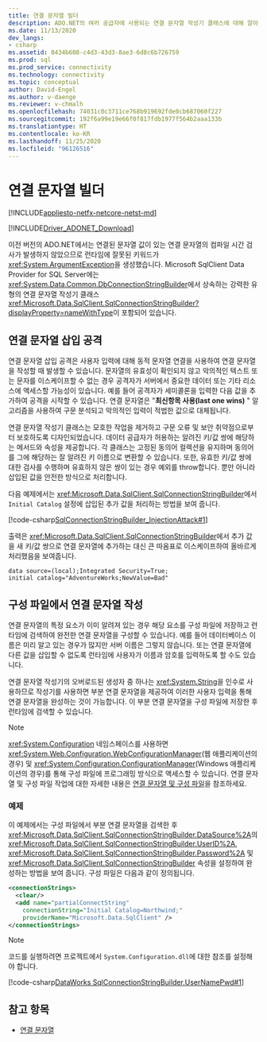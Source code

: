 ```yaml
---
title: 연결 문자열 빌더
description: ADO.NET의 여러 공급자에 사용되는 연결 문자열 작성기 클래스에 대해 알아봅니다. 이 클래스는 모두 DbConnectionStringBuilder에서 상속됩니다.
ms.date: 11/13/2020
dev_langs:
- csharp
ms.assetid: 8434b608-c4d3-43d3-8ae3-6d8c6b726759
ms.prod: sql
ms.prod_service: connectivity
ms.technology: connectivity
ms.topic: conceptual
author: David-Engel
ms.author: v-daenge
ms.reviewer: v-chmalh
ms.openlocfilehash: 74031c0c3711ce768b919692fde0cb687060f227
ms.sourcegitcommit: 192f6a99e19e66f0f817fdb1977f564b2aaa133b
ms.translationtype: HT
ms.contentlocale: ko-KR
ms.lasthandoff: 11/25/2020
ms.locfileid: "96126516"
---
```

# <a name="connection-string-builders"></a>연결 문자열 빌더

[!INCLUDE[appliesto-netfx-netcore-netst-md](../../includes/appliesto-netfx-netcore-netst-md.md)]

[!INCLUDE[Driver_ADONET_Download](../../includes/driver_adonet_download.md)]

이전 버전의 ADO.NET에서는 연결된 문자열 값이 있는 연결 문자열의 컴파일 시간 검사가 발생하지 않았으므로 런타임에 잘못된 키워드가 <xref:System.ArgumentException>을 생성했습니다. Microsoft SqlClient Data Provider for SQL Server에는 <xref:System.Data.Common.DbConnectionStringBuilder>에서 상속하는 강력한 유형의 연결 문자열 작성기 클래스 <xref:Microsoft.Data.SqlClient.SqlConnectionStringBuilder?displayProperty=nameWithType>이 포함되어 있습니다.

## <a name="connection-string-injection-attacks"></a>연결 문자열 삽입 공격

연결 문자열 삽입 공격은 사용자 입력에 대해 동적 문자열 연결을 사용하여 연결 문자열을 작성할 때 발생할 수 있습니다. 문자열의 유효성이 확인되지 않고 악의적인 텍스트 또는 문자를 이스케이프할 수 없는 경우 공격자가 서버에서 중요한 데이터 또는 기타 리소스에 액세스할 가능성이 있습니다. 예를 들어 공격자가 세미콜론을 입력한 다음 값을 추가하여 공격을 시작할 수 있습니다. 연결 문자열은 "**최신항목 사용(last one wins)** " 알고리즘을 사용하여 구문 분석되고 악의적인 입력이 적법한 값으로 대체됩니다.

연결 문자열 작성기 클래스는 모호한 작업을 제거하고 구문 오류 및 보안 취약점으로부터 보호하도록 디자인되었습니다. 데이터 공급자가 허용하는 알려진 키/값 쌍에 해당하는 메서드와 속성을 제공합니다. 각 클래스는 고정된 동의어 컬렉션을 유지하며 동의어를 그에 해당하는 잘 알려진 키 이름으로 변환할 수 있습니다. 또한, 유효한 키/값 쌍에 대한 검사를 수행하며 유효하지 않은 쌍이 있는 경우 예외를 throw합니다. 뿐만 아니라 삽입된 값을 안전한 방식으로 처리합니다.

다음 예제에서는 <xref:Microsoft.Data.SqlClient.SqlConnectionStringBuilder>에서 `Initial Catalog` 설정에 삽입된 추가 값을 처리하는 방법을 보여 줍니다.

[!code-csharp[SqlConnectionStringBuilder_InjectionAttack#1](~/../sqlclient/doc/samples/SqlConnectionStringBuilder_InjectionAttack.cs#1)]

출력은 <xref:Microsoft.Data.SqlClient.SqlConnectionStringBuilder>에서 추가 값을 새 키/값 쌍으로 연결 문자열에 추가하는 대신 큰 따옴표로 이스케이프하여 올바르게 처리했음을 보여줍니다.

```output
data source=(local);Integrated Security=True;
initial catalog="AdventureWorks;NewValue=Bad"
```

## <a name="building-connection-strings-from-configuration-files"></a>구성 파일에서 연결 문자열 작성

연결 문자열의 특정 요소가 이미 알려져 있는 경우 해당 요소를 구성 파일에 저장하고 런타임에 검색하여 완전한 연결 문자열을 구성할 수 있습니다. 예를 들어 데이터베이스 이름은 미리 알고 있는 경우가 많지만 서버 이름은 그렇지 않습니다. 또는 연결 문자열에 다른 값을 삽입할 수 없도록 런타임에 사용자가 이름과 암호를 입력하도록 할 수도 있습니다.

연결 문자열 작성기의 오버로드된 생성자 중 하나는 <xref:System.String>을 인수로 사용하므로 작성기를 사용하면 부분 연결 문자열을 제공하여 이러한 사용자 입력을 통해 연결 문자열을 완성하는 것이 가능합니다. 이 부분 연결 문자열을 구성 파일에 저장한 후 런타임에 검색할 수 있습니다.

> [!NOTE]
> <xref:System.Configuration> 네임스페이스를 사용하면 <xref:System.Web.Configuration.WebConfigurationManager>(웹 애플리케이션의 경우) 및 <xref:System.Configuration.ConfigurationManager>(Windows 애플리케이션의 경우)를 통해 구성 파일에 프로그래밍 방식으로 액세스할 수 있습니다. 연결 문자열 및 구성 파일 작업에 대한 자세한 내용은 [연결 문자열 및 구성 파일](connection-strings-and-configuration-files.md)을 참조하세요.

### <a name="example"></a>예제

이 예제에서는 구성 파일에서 부분 연결 문자열을 검색한 후 <xref:Microsoft.Data.SqlClient.SqlConnectionStringBuilder.DataSource%2A>의 <xref:Microsoft.Data.SqlClient.SqlConnectionStringBuilder.UserID%2A>, <xref:Microsoft.Data.SqlClient.SqlConnectionStringBuilder.Password%2A> 및 <xref:Microsoft.Data.SqlClient.SqlConnectionStringBuilder> 속성을 설정하여 완성하는 방법을 보여 줍니다. 구성 파일은 다음과 같이 정의됩니다.

```xml
<connectionStrings>
  <clear/>
  <add name="partialConnectString"
    connectionString="Initial Catalog=Northwind;"
    providerName="Microsoft.Data.SqlClient" />
</connectionStrings>
```

> [!NOTE]
> 코드를 실행하려면 프로젝트에서 `System.Configuration.dll`에 대한 참조를 설정해야 합니다.

[!code-csharp[DataWorks SqlConnectionStringBuilder.UserNamePwd#1](~/../sqlclient/doc/samples/SqlConnectionStringBuilder_UserNamePwd.cs#1)]
  
## <a name="see-also"></a>참고 항목

- [연결 문자열](connection-strings.md)
